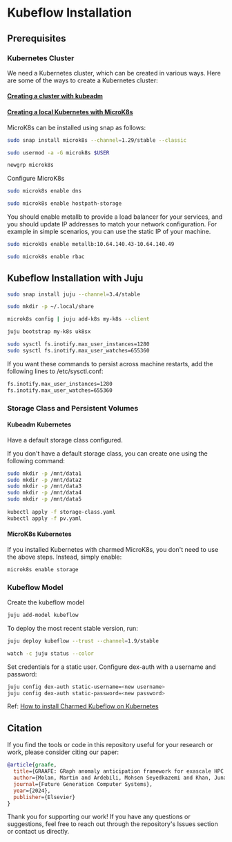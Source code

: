 # Kubeflow Installation


## Prerequisites

### Kubernetes Cluster
We need a Kubernetes cluster, which can be created in various ways. Here are some of the ways to create a Kubernetes cluster:
#### [Creating a cluster with kubeadm](https://kubernetes.io/docs/setup/production-environment/tools/kubeadm/create-cluster-kubeadm/)

#### [Creating a local Kubernetes with MicroK8s](https://ubuntu.com/tutorials/install-a-local-kubernetes-with-microk8s#1-overview)

MicroK8s can be installed using snap as follows:

```bash
sudo snap install microk8s --channel=1.29/stable --classic
```
```bash
sudo usermod -a -G microk8s $USER
```

```bash
newgrp microk8s
```
Configure MicroK8s



```bash
sudo microk8s enable dns 
```
```bash
sudo microk8s enable hostpath-storage
```

You should enable metallb to provide a load balancer for your services, and you should update IP addresses to match your network configuration. 
For example in simple scenarios, you can use the static IP of your machine.

```bash
sudo microk8s enable metallb:10.64.140.43-10.64.140.49 
```

```bash
sudo microk8s enable rbac
```

## Kubeflow Installation with Juju

```bash
sudo snap install juju --channel=3.4/stable
```

```bash
sudo mkdir -p ~/.local/share
```

```bash
microk8s config | juju add-k8s my-k8s --client
```

```bash
juju bootstrap my-k8s uk8sx
```

```bash
sudo sysctl fs.inotify.max_user_instances=1280
sudo sysctl fs.inotify.max_user_watches=655360
```

If you want these commands to persist across machine restarts, add the following lines to /etc/sysctl.conf:

```bash
fs.inotify.max_user_instances=1280
fs.inotify.max_user_watches=655360
```

### Storage Class and Persistent Volumes

#### Kubeadm Kubernetes
Have a default storage class configured. 

If you don't have a default storage class, you can create one using the following command:

```bash
sudo mkdir -p /mnt/data1
sudo mkdir -p /mnt/data2
sudo mkdir -p /mnt/data3
sudo mkdir -p /mnt/data4
sudo mkdir -p /mnt/data5
 
kubectl apply -f storage-class.yaml
kubectl apply -f pv.yaml
```

#### MicroK8s Kubernetes

If you installed Kubernetes with charmed MicroK8s, you don't need to use the above steps. Instead, simply enable:

```bash
microk8s enable storage
```

### Kubeflow Model

Create the kubeflow model

```bash
juju add-model kubeflow
```

To deploy the most recent stable version, run:

```bash
juju deploy kubeflow --trust --channel=1.9/stable
```

```bash
watch -c juju status --color
```

Set credentials for a static user.
Configure dex-auth with a username and password:

```bash
juju config dex-auth static-username=<new username>
juju config dex-auth static-password=<new password>
```

Ref: [How to install Charmed Kubeflow on Kubernetes](https://charmed-kubeflow.io/docs/install-general)

## Citation
If you find the tools or code in this repository useful for your research or work, please consider citing our paper:

```bibtex
@article{graafe,
  title={GRAAFE: GRaph anomaly anticipation framework for exascale HPC systems},
  author={Molan, Martin and Ardebili, Mohsen Seyedkazemi and Khan, Junaid Ahmed and Beneventi, Francesco and Cesarini, Daniele and Borghesi, Andrea and Bartolini, Andrea},
  journal={Future Generation Computer Systems},
  year={2024},
  publisher={Elsevier}
}
```

Thank you for supporting our work! If you have any questions or suggestions, feel free to reach out through the repository's Issues section or contact us directly.